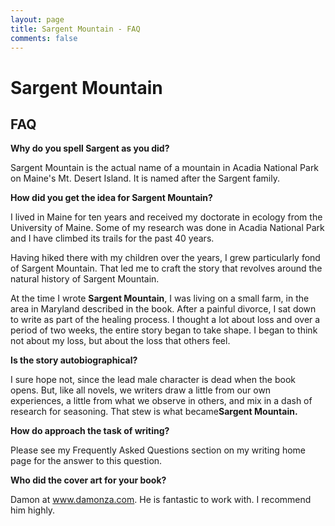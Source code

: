 ```yaml
---
layout: page
title: Sargent Mountain - FAQ
comments: false
---
```

# Sargent Mountain

## FAQ

**Why do you spell Sargent as you did?**

Sargent Mountain is the actual name of a mountain in Acadia National Park on Maine's Mt. Desert Island. It is named after the Sargent family. 

**How did you get the idea for Sargent Mountain?**

I lived in Maine for ten years and received my doctorate in ecology from the University of Maine. Some of my research was done in Acadia National Park and I have climbed its trails for the past 40 years. 

Having hiked there with my children over the years, I grew particularly fond of Sargent Mountain. That led me to craft the story that revolves around the natural history of Sargent Mountain. 

At the time I wrote **Sargent Mountain**, I was living on a small farm, in the area in Maryland described in the book. After a painful divorce, I sat down to write as part of the healing process. I thought a lot about loss and over a period of two weeks, the entire story began to take shape. I began to think not about my loss, but about the loss that others feel.

**Is the story autobiographical?**

I sure hope not, since the lead male character is dead when the book opens. But, like all novels, we writers draw a little from our own experiences, a little from what we observe in others, and mix in a dash of research for seasoning. That stew is what became**Sargent Mountain.**

**How do approach the task of writing?**

Please see my Frequently Asked Questions section on my writing home page for the answer to this question. 

**Who did the cover art for your book?**

Damon at www.damonza.com. He is fantastic to work with. I recommend him highly. 

